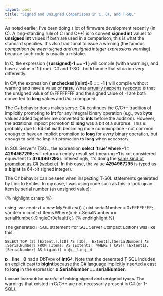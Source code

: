 ```yaml
---
layout: post
title: "Signed and Unsigned Comparisons in C, C#, and T-SQL"
---
```

As noted earlier, I've been doing a lot of firmware development recently (in C). A long-standing rule of C (and C++) is to convert **signed int** values to **unsigned int** values if both are used in a comparison; this is what the standard specifies. It's also traditional to issue a warning (the famous _comparison between signed and unsigned integer expressions_ warning) because such code is usually a mistake.

In C, the expression **( (unsigned)-1 == -1 )** will compile (with a warning), and have a value of **1** (true). C# and T-SQL both handle that situation very differently.

In C#, the expression **( unchecked((uint)-1) == -1 )** will compile without warning and have a value of **false**. What [actually happens](http://msdn.microsoft.com/en-us/library/aa691330(v=VS.71).aspx) ([webcite](http://www.webcitation.org/5ySVSNhTE)) is that the unsigned value of 0xFFFFFFFF and the signed value of -1 are both converted to **long** values and _then_ compared.

The C# behavior does makes sense. C# continues the C/C++ tradition of implicitly promoting to **int** for any integral binary operation (e.g., two **byte** values added together are converted to **int**s before the addition). However, the additional implicit promotion to **long** was a bit of a surprise. This is probably due to 64-bit math becoming more commonplace - not common enough to have an implicit promotion to **long** for _every_ binary operation, but enough to add the implicit promotion to **long** when necessary.

In SQL Server's TSQL, the expression **select 'true' where -1 = 4294967295;** will return an empty result set (meaning **-1** is not considered equivalent to **4294967295**). Interestingly, it's doing the [same kind of promotion as C#](http://msdn.microsoft.com/en-us/library/ms190309.aspx) ([webcite](http://www.webcitation.org/5ySZdwwtV)). In this case, the value **4294967295** is typed as a **bigint** (a 64-bit signed integer).

The C# behavior can be seen when inspecting T-SQL statements generated by Linq to Entites. In my case, I was using code such as this to look up an item by serial number (an unsigned value):

{% highlight csharp %}

using (var context = new MyEntities())
{
    uint serialNumber = 0xFFFFFFFF;
    var item = context.Items.Where(x => x.SerialNumber == serialNumber).SingleOrDefault();
}
{% endhighlight %}

The generated T-SQL statement (for SQL Server Compact Edition) was like this:

    SELECT TOP (2) [Extent1].[ID] AS [ID], [Extent1].[SerialNumber] AS [SerialNumber] FROM [Items] AS [Extent1]  WHERE ( CAST( [Extent1].[SerialNumber] AS bigint)) = @p__linq__0

**p__linq__0** had a [DbType](http://msdn.microsoft.com/en-us/library/system.data.dbtype.aspx) of **Int64**. Note that the generated T-SQL includes an explicit cast to **bigint** because the C# language implicitly inserted a cast to **long** in the expression **x.SerialNumber == serialNumber**.

Lesson learned: be careful of mixing signed and unsigned types. The warnings that existed in C/C++ are not necessarily present in C# (or T-SQL).

